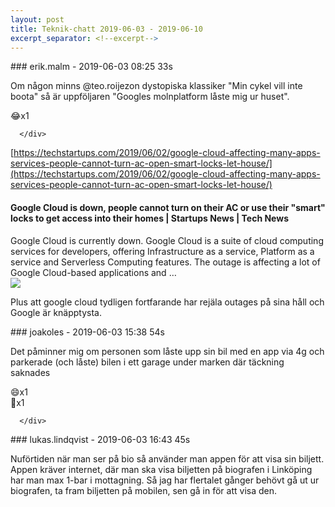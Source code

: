 ```yaml
---
layout: post
title: Teknik-chatt 2019-06-03 - 2019-06-10
excerpt_separator: <!--excerpt-->
---
```

<section class="message" markdown="1">
### erik.malm - 2019-06-03 08:25 33s

Om någon minns @teo.roijezon  dystopiska klassiker "Min cykel vill inte boota" så är uppföljaren "Googles molnplatform låste mig ur huset".
<div class="reactionsDiv">
<div class="reactionDiv">
<span title="joakoles reacted this way." class="reactionSpan">
😂x1</span>
</div>
     
      </div>
    
[https://techstartups.com/2019/06/02/google-cloud-affecting-many-apps-services-people-cannot-turn-ac-open-smart-locks-let-house/](https://techstartups.com/2019/06/02/google-cloud-affecting-many-apps-services-people-cannot-turn-ac-open-smart-locks-let-house/)

<div class="attachment"><h4>Google Cloud is down, people cannot turn on their AC or use their "smart" locks to get access into their homes | Startups News | Tech News</h4><div class="text">Google Cloud is currently down. Google Cloud is a suite of cloud computing services for developers, offering Infrastructure as a service, Platform as a service and Serverless Computing features. The outage is affecting a lot of Google Cloud-based applications and …</div>
<a href="https://techstartups.com/2019/06/02/google-cloud-affecting-many-apps-services-people-cannot-turn-ac-open-smart-locks-let-house/"><div class="linkdiv"><img src="/assets/blogAssets/Google Cloud is down, people cannot turn on their AC or use their "smart" locks to get access into their homes | Startups News | Tech News" fallback="Google Cloud is down, people cannot turn on their AC or use their "smart" locks to get access into their homes | Startups News | Tech News"/></div></a></div>
    
Plus att google cloud tydligen fortfarande har rejäla outages på sina håll och Google är knäpptysta.
</section>
<section class="message" markdown="1">
### joakoles - 2019-06-03 15:38 54s

Det påminner mig om personen som låste upp sin bil med en app via 4g och parkerade (och låste) bilen i ett garage under marken där täckning saknades
<div class="reactionsDiv">
<div class="reactionDiv">
<span title="lukas.lindqvist reacted this way." class="reactionSpan">
😄x1</span>
</div>
     <div class="reactionDiv">
<span title="erik.malm reacted this way." class="reactionSpan">
🚗x1</span>
</div>
     
      </div>
    
</section>
<section class="message" markdown="1">
### lukas.lindqvist - 2019-06-03 16:43 45s

Nuförtiden när man ser på bio så använder man appen för att visa sin biljett. Appen kräver internet, där man ska visa biljetten på biografen i Linköping har man max 1-bar i mottagning. Så jag har flertalet gånger behövt gå ut ur biografen, ta fram biljetten på mobilen, sen gå in för att visa den.

<!--excerpt-->
</section>